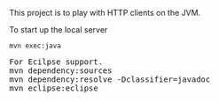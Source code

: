 This project is to play with HTTP clients on the JVM.

To start up the local server
```
mvn exec:java
```

<pre>
For Ecilpse support.
mvn dependency:sources
mvn dependency:resolve -Dclassifier=javadoc
mvn eclipse:eclipse
</pre>